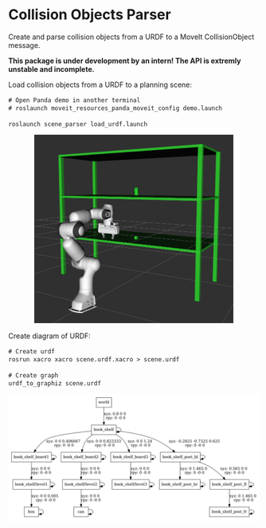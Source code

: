 # Collision Objects Parser

Create and parse collision objects from a URDF to a MoveIt CollisionObject message. 

**This package is under development by an intern! The API is extremly unstable and incomplete.**

Load collision objects from a URDF to a planning scene:
```shell
# Open Panda demo in another terminal
# roslaunch moveit_resources_panda_moveit_config demo.launch

roslaunch scene_parser load_urdf.launch
```
<p align="center">
<img src="doc/open_shelf.png" alt="drawing" width="400"/>
</p>

Create diagram of URDF:
```shell
# Create urdf
rosrun xacro xacro scene.urdf.xacro > scene.urdf

# Create graph
urdf_to_graphiz scene.urdf
```
<p align="center">
<img src="doc/shelf_urdf.png" alt="drawing"/>
</p>

